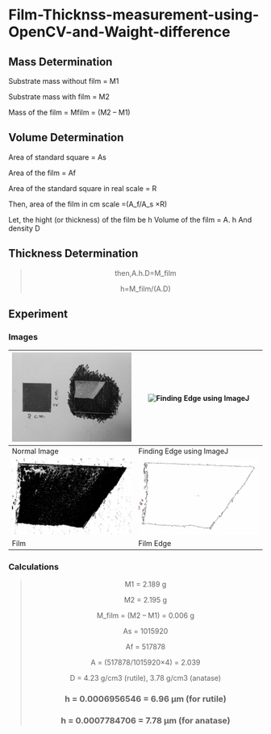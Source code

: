 # Film-Thicknss-measurement-using-OpenCV-and-Waight-difference

## Mass Determination

Substrate mass without film = M1

Substrate mass with film = M2

Mass of the film = Mfilm = (M2 – M1)

## Volume Determination
Area of standard square = As

Area of the film = Af

Area of the standard square in real scale = R

Then, area of the film in cm scale  =(A_f/A_s ×R)

Let, the hight (or thickness) of the film be h Volume of the film = A. h
And density D

## Thickness Determination
<center>

> then,A.h.D=M_film
> 
> h=M_film/(A.D)
</center>

## Experiment

### Images

![Normal Image](1.jpg)|![Finding Edge using ImageJ](2.png)
----------------|-------------------------
Normal Image|Finding Edge using ImageJ
![Film](film.png)|![Film Edge](film_contour.png)
Film| Film Edge 


### Calculations

<center>

> M1 =	2.189 g
> 
> M2 =	2.195 g
> 
> M_film = (M2 – M1) = 	0.006 g
> 
> As =	1015920
> 
> Af =	517878
> 
> A = (517878/1015920×4) = 2.039
> 
> D =	4.23 g/cm3 (rutile), 3.78 g/cm3 (anatase)
> 
> ### h =	0.0006956546 = 6.96 µm (for rutile)
> 
> ### h = 0.0007784706 = 7.78 µm (for anatase) 
> 
</center>

